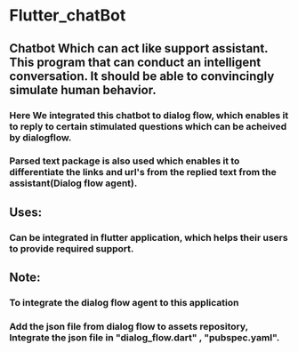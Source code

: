 # Flutter_chatBot

## Chatbot Which can act like support assistant. This program that can conduct an intelligent conversation. It should be able to convincingly simulate human behavior.

### Here We integrated this chatbot to dialog flow, which enables it to reply to certain stimulated questions which can be acheived by dialogflow.

### Parsed text package is also used which enables it to differentiate the links and url's from the replied text from the assistant(Dialog flow agent).


## Uses:

### Can be integrated in flutter application, which helps their users to provide required support.

## Note:

### To integrate the dialog flow agent to this application
### Add the json file from dialog flow to assets repository, Integrate the json file in "dialog_flow.dart" , "pubspec.yaml".

